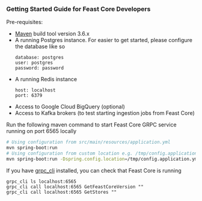### Getting Started Guide for Feast Core Developers

Pre-requisites:
- [Maven](https://maven.apache.org/install.html) build tool version 3.6.x
- A running Postgres instance. For easier to get started, please configure the database like so
  ```
  database: postgres
  user: postgres 
  password: password
  ``` 
- A running Redis instance
  ```
  host: localhost
  port: 6379
  ```
- Access to Google Cloud BigQuery (optional)
- Access to Kafka brokers (to test starting ingestion jobs from Feast Core)

Run the following maven command to start Feast Core GRPC service running on port 6565 locally
```bash
# Using configuration from src/main/resources/application.yml
mvn spring-boot:run
# Using configuration from custom location e.g. /tmp/config.application.yml
mvn spring-boot:run -Dspring.config.location=/tmp/config.application.yml
```

If you have [grpc_cli](https://github.com/grpc/grpc/blob/master/doc/command_line_tool.md) installed, you can check that Feast Core is running
```
grpc_cli ls localhost:6565
grpc_cli call localhost:6565 GetFeastCoreVersion ""
grpc_cli call localhost:6565 GetStores ""
```